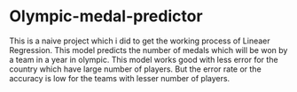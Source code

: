 # Olympic-medal-predictor
This is a naive project which i did to get the working process of Lineaer Regression. 
This model predicts the number of medals which will be won by a team in a year in olympic. 
This model works good with less error for the country which have large number of players.
But the error rate or the accuracy is low for the teams with lesser number of players.
